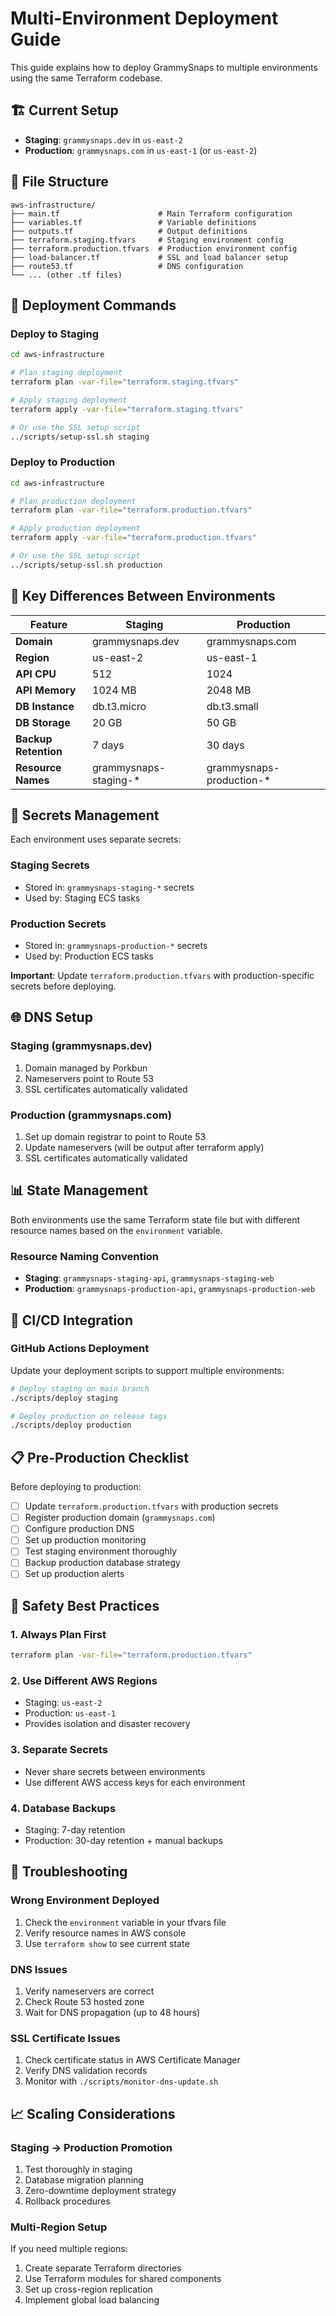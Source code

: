 # Multi-Environment Deployment Guide

This guide explains how to deploy GrammySnaps to multiple environments using the same Terraform codebase.

## 🏗️ Current Setup

- **Staging**: `grammysnaps.dev` in `us-east-2`
- **Production**: `grammysnaps.com` in `us-east-1` (or `us-east-2`)

## 📁 File Structure

```
aws-infrastructure/
├── main.tf                      # Main Terraform configuration
├── variables.tf                 # Variable definitions
├── outputs.tf                   # Output definitions
├── terraform.staging.tfvars     # Staging environment config
├── terraform.production.tfvars  # Production environment config
├── load-balancer.tf             # SSL and load balancer setup
├── route53.tf                   # DNS configuration
└── ... (other .tf files)
```

## 🚀 Deployment Commands

### Deploy to Staging

```bash
cd aws-infrastructure

# Plan staging deployment
terraform plan -var-file="terraform.staging.tfvars"

# Apply staging deployment
terraform apply -var-file="terraform.staging.tfvars"

# Or use the SSL setup script
../scripts/setup-ssl.sh staging
```

### Deploy to Production

```bash
cd aws-infrastructure

# Plan production deployment
terraform plan -var-file="terraform.production.tfvars"

# Apply production deployment
terraform apply -var-file="terraform.production.tfvars"

# Or use the SSL setup script
../scripts/setup-ssl.sh production
```

## 🔧 Key Differences Between Environments

| Feature              | Staging                | Production                |
| -------------------- | ---------------------- | ------------------------- |
| **Domain**           | grammysnaps.dev        | grammysnaps.com           |
| **Region**           | us-east-2              | us-east-1                 |
| **API CPU**          | 512                    | 1024                      |
| **API Memory**       | 1024 MB                | 2048 MB                   |
| **DB Instance**      | db.t3.micro            | db.t3.small               |
| **DB Storage**       | 20 GB                  | 50 GB                     |
| **Backup Retention** | 7 days                 | 30 days                   |
| **Resource Names**   | grammysnaps-staging-\* | grammysnaps-production-\* |

## 🔐 Secrets Management

Each environment uses separate secrets:

### Staging Secrets

- Stored in: `grammysnaps-staging-*` secrets
- Used by: Staging ECS tasks

### Production Secrets

- Stored in: `grammysnaps-production-*` secrets
- Used by: Production ECS tasks

**Important**: Update `terraform.production.tfvars` with production-specific secrets before deploying.

## 🌐 DNS Setup

### Staging (grammysnaps.dev)

1. Domain managed by Porkbun
2. Nameservers point to Route 53
3. SSL certificates automatically validated

### Production (grammysnaps.com)

1. Set up domain registrar to point to Route 53
2. Update nameservers (will be output after terraform apply)
3. SSL certificates automatically validated

## 📊 State Management

Both environments use the same Terraform state file but with different resource names based on the `environment` variable.

### Resource Naming Convention

- **Staging**: `grammysnaps-staging-api`, `grammysnaps-staging-web`
- **Production**: `grammysnaps-production-api`, `grammysnaps-production-web`

## 🔄 CI/CD Integration

### GitHub Actions Deployment

Update your deployment scripts to support multiple environments:

```bash
# Deploy staging on main branch
./scripts/deploy staging

# Deploy production on release tags
./scripts/deploy production
```

## 📋 Pre-Production Checklist

Before deploying to production:

- [ ] Update `terraform.production.tfvars` with production secrets
- [ ] Register production domain (`grammysnaps.com`)
- [ ] Configure production DNS
- [ ] Set up production monitoring
- [ ] Test staging environment thoroughly
- [ ] Backup production database strategy
- [ ] Set up production alerts

## 🚨 Safety Best Practices

### 1. Always Plan First

```bash
terraform plan -var-file="terraform.production.tfvars"
```

### 2. Use Different AWS Regions

- Staging: `us-east-2`
- Production: `us-east-1`
- Provides isolation and disaster recovery

### 3. Separate Secrets

- Never share secrets between environments
- Use different AWS access keys for each environment

### 4. Database Backups

- Staging: 7-day retention
- Production: 30-day retention + manual backups

## 🔧 Troubleshooting

### Wrong Environment Deployed

1. Check the `environment` variable in your tfvars file
2. Verify resource names in AWS console
3. Use `terraform show` to see current state

### DNS Issues

1. Verify nameservers are correct
2. Check Route 53 hosted zone
3. Wait for DNS propagation (up to 48 hours)

### SSL Certificate Issues

1. Check certificate status in AWS Certificate Manager
2. Verify DNS validation records
3. Monitor with `./scripts/monitor-dns-update.sh`

## 📈 Scaling Considerations

### Staging → Production Promotion

1. Test thoroughly in staging
2. Database migration planning
3. Zero-downtime deployment strategy
4. Rollback procedures

### Multi-Region Setup

If you need multiple regions:

1. Create separate Terraform directories
2. Use Terraform modules for shared components
3. Set up cross-region replication
4. Implement global load balancing
